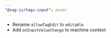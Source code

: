 ```yaml
---
"@zag-js/tags-input": minor
---
```


- Rename `allowTagEdit` to `editable`
- Add `onInputValueChange` to machine context
